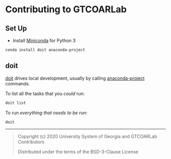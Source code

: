 # Contributing to GTCOARLab

## Set Up

- Install [Miniconda](https://docs.conda.io/en/latest/miniconda.html) for Python 3

```bash
conda install doit anaconda-project
```

## doit

[doit](https://github.com/pydoit/doit) drives local development, usually by calling
[anaconda-project](https://github.com/Anaconda-Platform/anaconda-project) commands.

To list all the tasks that you _could_ run:

```bash
doit list
```

To run _everything that needs to be run_:

```bash
doit
```

---

> Copyright (c) 2020 University System of Georgia and GTCOARLab Contributors
>
> Distributed under the terms of the BSD-3-Clause License
